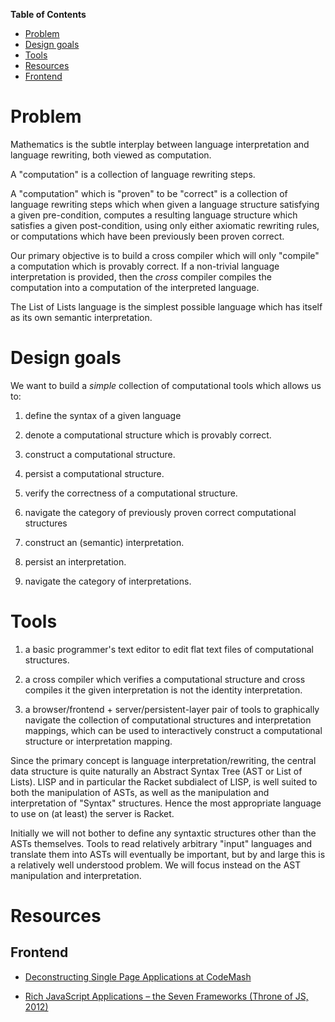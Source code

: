 **Table of Contents**

 - [Problem](#problem)
 - [Design goals](#design-goals)
 - [Tools](#tools)
 - [Resources](#resources)
  - [Frontend](#frontend)

<!--- END TOC -->

# Problem

Mathematics is the subtle interplay between language interpretation and 
language rewriting, both viewed as computation.

A "computation" is a collection of language rewriting steps.

A "computation" which is "proven" to be "correct" is a collection of 
language rewriting steps which when given a language structure 
satisfying a given pre-condition, computes a resulting language 
structure which satisfies a given post-condition, using only either 
axiomatic rewriting rules, or computations which have been previously 
been proven correct.

Our primary objective is to build a cross compiler which will only 
"compile" a computation which is provably correct. If a non-trivial 
language interpretation is provided, then the *cross* compiler compiles 
the computation into a computation of the interpreted language.

The List of Lists language is the simplest possible language which has 
itself as its own semantic interpretation.

# Design goals

We want to build a *simple* collection of computational tools which 
allows us to:

1. define the syntax of a given language

2. denote a computational structure which is provably correct.

3. construct a computational structure.

4. persist a computational structure.

5. verify the correctness of a computational structure.

6. navigate the category of previously proven correct computational 
   structures

7. construct an (semantic) interpretation.

8. persist an interpretation.

9. navigate the category of interpretations.

# Tools

1. a basic programmer's text editor to edit flat text files of 
   computational structures.

2. a cross compiler which verifies a computational structure and cross 
   compiles it the given interpretation is not the identity 
   interpretation.

3. a browser/frontend + server/persistent-layer pair of tools to 
   graphically navigate the collection of computational structures and 
   interpretation mappings, which can be used to interactively construct a 
   computational structure or interpretation mapping.

Since the primary concept is language interpretation/rewriting, the 
central data structure is quite naturally an Abstract Syntax Tree (AST 
or List of Lists). LISP and in particular the Racket subdialect of 
LISP, is well suited to both the manipulation of ASTs, as well as the 
manipulation and interpretation of "Syntax" structures. Hence the most 
appropriate language to use on (at least) the server is Racket.

Initially we will not bother to define any syntaxtic structures other 
than the ASTs themselves. Tools to read relatively arbitrary "input" 
languages and translate them into ASTs will eventually be important, 
but by and large this is a relatively well understood problem. We will 
focus instead on the AST manipulation and interpretation.

# Resources

## Frontend

* [Deconstructing Single Page Applications at 
CodeMash](https://spin.atomicobject.com/2015/01/16/deconstructing-single-page-applications/)

* [Rich JavaScript Applications – the Seven Frameworks (Throne of JS, 
2012)](http://blog.stevensanderson.com/2012/08/01/rich-javascript-applications-the-seven-frameworks-throne-of-js-2012/)